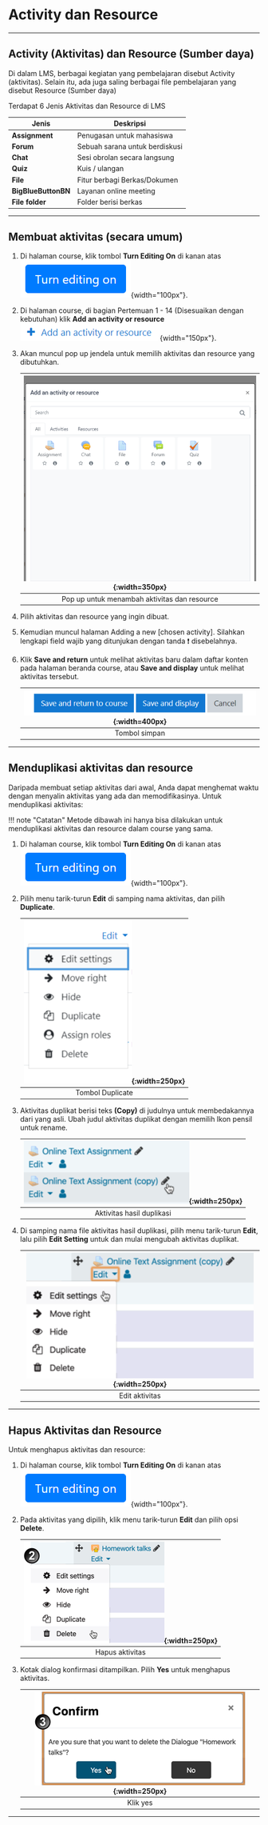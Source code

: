 # Activity dan Resource 

-------------------------

## Activity (Aktivitas) dan Resource (Sumber daya)

Di dalam LMS, berbagai kegiatan yang pembelajaran disebut Activity (aktivitas). Selain itu, ada juga saling berbagai file pembelajaran yang disebut Resource (Sumber daya)

Terdapat 6 Jenis Aktivitas dan Resource di LMS

| Jenis | Deskripsi |
| ----- | --------- |
| **Assignment** | Penugasan untuk mahasiswa |
| **Forum** | Sebuah sarana untuk berdiskusi |
| **Chat** | Sesi obrolan secara langsung |
| **Quiz** | Kuis / ulangan |
| **File** | Fitur berbagi Berkas/Dokumen |
| **BigBlueButtonBN** | Layanan online meeting |
| **File folder** | Folder berisi berkas |

-------------------------

## Membuat aktivitas (secara umum)

1. Di halaman course, klik tombol **Turn Editing On** di kanan atas ![image](/img/course/turn.png){width="100px"}.
2. Di halaman course, di bagian Pertemuan 1 - 14 (Disesuaikan dengan kebutuhan) klik **Add an activity or resource** ![image](/img/aktres/add.png){width="150px"}.
3. Akan muncul pop up jendela untuk memilih aktivitas dan resource yang dibutuhkan.

    | ![image](/img/aktres/popup.png){:width=350px} |
    | :---------: |
    | Pop up untuk menambah aktivitas dan resource |

4. Pilih aktivitas dan resource yang ingin dibuat.
5. Kemudian muncul halaman Adding a new [chosen activity]. Silahkan lengkapi field wajib yang ditunjukan dengan tanda ❗ disebelahnya.
6. Klik **Save and return** untuk melihat aktivitas baru dalam daftar konten pada halaman beranda course, atau **Save and display** untuk melihat aktivitas tersebut.

    | ![image](/img/aktres/save.png){:width=400px} |
    | :---------: |
    | Tombol simpan |

----------------------------------

## Menduplikasi aktivitas dan resource

Daripada membuat setiap aktivitas dari awal, Anda dapat menghemat waktu dengan menyalin aktivitas yang ada dan memodifikasinya. Untuk menduplikasi aktivitas:

!!! note "Catatan"
    Metode dibawah ini hanya bisa dilakukan untuk menduplikasi aktivitas dan resource dalam course yang sama.

1. Di halaman course, klik tombol **Turn Editing On** di kanan atas ![image](/img/course/turn.png){width="100px"}.
2. Pilih menu tarik-turun **Edit** di samping nama aktivitas, dan pilih **Duplicate**.

    | ![image](/img/aktres/duplicate.png){:width=250px} |
    | :---------: |
    | Tombol Duplicate |

3. Aktivitas duplikat berisi teks **(Copy)** di judulnya untuk membedakannya dari yang asli. Ubah judul aktivitas duplikat dengan memilih Ikon pensil untuk rename.

    | ![image](/img/aktres/copy.png){:width=250px} |
    | :---------: |
    | Aktivitas hasil duplikasi |

4. Di samping nama file aktivitas hasil duplikasi, pilih menu tarik-turun **Edit**, lalu pilih **Edit Setting** untuk dan mulai mengubah aktivitas duplikat.

    | ![image](/img/aktres/editcopy.png){:width=250px} |
    | :---------: |
    | Edit aktivitas |

----------------------------

## Hapus Aktivitas dan Resource

Untuk menghapus aktivitas dan resource:

1. Di halaman course, klik tombol **Turn Editing On** di kanan atas ![image](/img/course/turn.png){width="100px"}.
2. Pada aktivitas yang dipilih, klik menu tarik-turun **Edit** dan pilih opsi **Delete**.

    | ![image](/img/aktres/aktdel.png){:width=250px} |
    | :---------: |
    | Hapus aktivitas |

3. Kotak dialog konfirmasi ditampilkan. Pilih **Yes** untuk menghapus aktivitas.

    | ![image](/img/aktres/yesdel.png){:width=250px} |
    | :---------: |
    | Klik yes |

--------------------------------